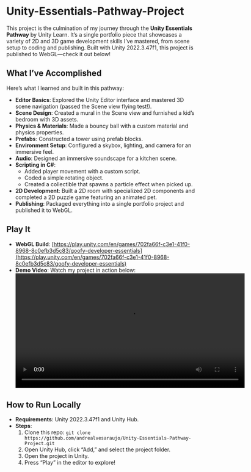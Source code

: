 # Unity-Essentials-Pathway-Project

This project is the culmination of my journey through the **Unity Essentials Pathway** by Unity Learn. It’s a single portfolio piece that showcases a variety of 2D and 3D game development skills I’ve mastered, from scene setup to coding and publishing. Built with Unity 2022.3.47f1, this project is published to WebGL—check it out below!

## What I’ve Accomplished
Here’s what I learned and built in this pathway:
- **Editor Basics**: Explored the Unity Editor interface and mastered 3D scene navigation (passed the Scene view flying test!).
- **Scene Design**: Created a mural in the Scene view and furnished a kid’s bedroom with 3D assets.
- **Physics & Materials**: Made a bouncy ball with a custom material and physics properties.
- **Prefabs**: Constructed a tower using prefab blocks.
- **Environment Setup**: Configured a skybox, lighting, and camera for an immersive feel.
- **Audio**: Designed an immersive soundscape for a kitchen scene.
- **Scripting in C#**:
  - Added player movement with a custom script.
  - Coded a simple rotating object.
  - Created a collectible that spawns a particle effect when picked up.
- **2D Development**: Built a 2D room with specialized 2D components and completed a 2D puzzle game featuring an animated pet.
- **Publishing**: Packaged everything into a single portfolio project and published it to WebGL.

## Play It
- **WebGL Build**: [https://play.unity.com/en/games/702fa66f-c3e1-41f0-8968-8c0efb3d5c83/goofy-developer-essentials](https://play.unity.com/en/games/702fa66f-c3e1-41f0-8968-8c0efb3d5c83/goofy-developer-essentials)
- **Demo Video**: Watch my project in action below:  
  <video src="https://raw.githubusercontent.com/andrealvesaraujo/Unity-Essentials-Pathway-Project/main/Movie_001.mp4" controls width="600"></video>

## How to Run Locally
- **Requirements**: Unity 2022.3.47f1 and Unity Hub.
- **Steps**:
  1. Clone this repo: `git clone https://github.com/andrealvesaraujo/Unity-Essentials-Pathway-Project.git`
  2. Open Unity Hub, click “Add,” and select the project folder.
  3. Open the project in Unity.
  4. Press “Play” in the editor to explore!